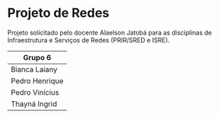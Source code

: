 # Projeto de Redes
Projeto solicitado pelo docente Alaelson Jatobá para as disciplinas de Infraestrutura e Serviços de Redes (PRIR/SRED e ISRE).

|Grupo 6|
|-------|
|Bianca Laiany|blbrn1@aluno.ifal.edu.br|
|Pedro Henrique|phbb1@aluno.ifal.edu.br|
|Pedro Vinícius|pvns1@aluno.ifal.edu.br|
|Thayná Ingrid|tip1@aluno.ifal.edu.br|